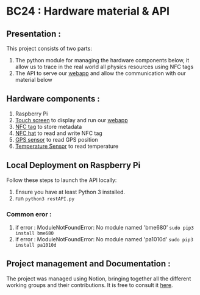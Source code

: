# BC24 : Hardware material & API

## Presentation :
This project consists of two parts:
1. The python module for managing the hardware components below, it allow us to trace in the real world all physics resources using NFC tags
2. The API to serve our [webapp](https://github.com/bc24-miage-dev/BC24-WEBAPP) and allow the communication with our material below

## Hardware components :
1. Raspberry Pi
2. [Touch screen](https://www.raspberrypi.com/products/raspberry-pi-touch-display/) to display and run our [webapp](https://github.com/bc24-miage-dev/BC24-WEBAPP)
2. [NFC tag](https://en.wikipedia.org/wiki/MIFARE) to store metadata
3. [NFC hat](https://www.waveshare.com/wiki/PN532_NFC_HAT) to read and write NFC tag
4. [GPS sensor](https://www.waveshare.com/wiki/L76K_GPS_Module) to read GPS position 
5. [Temperature Sensor](https://www.gotronic.fr/art-capteur-de-t-et-d-humidite-dht11-st052-26117.htm) to read temperature

## Local Deployment on Raspberry Pi
Follow these steps to launch the API locally:
1. Ensure you have at least Python 3 installed.
2. run `python3 restAPI.py`

### Common eror :
1. if error : ModuleNotFoundError: No module named 'bme680’ 
  `sudo pip3 install bme680`
2. if error : ModuleNotFoundError: No module named 'pa1010d’ 
  `sudo pip3 install pa1010d`

## Project management and Documentation :
The project was managed using Notion, bringing together all the different working groups and their contributions. It is free to consult it [here](https://www.notion.so/NFC-Trace-72dcf67da73045f8bcafedac6dd7224e).
